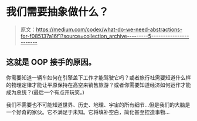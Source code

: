 # 我们需要抽象做什么？

> 原文：<https://medium.com/codex/what-do-we-need-abstractions-for-f085137a16f1?source=collection_archive---------5----------------------->

## 这就是 OOP 接手的原因。

你需要知道一辆车如何在引擎盖下工作才能驾驶它吗？或者旅行社需要知道什么样的物理定律才能让平原保持在高空来销售旅游？或者你需要知道经济如何运作才能成为总统？(最后一个有点开玩笑。)

我们不需要也不可能知道世界、历史、地理、宇宙的所有细节...但是我们的大脑是一个好奇的家伙。它不满足于未知。它将填补空白，简化甚至捏造事物…